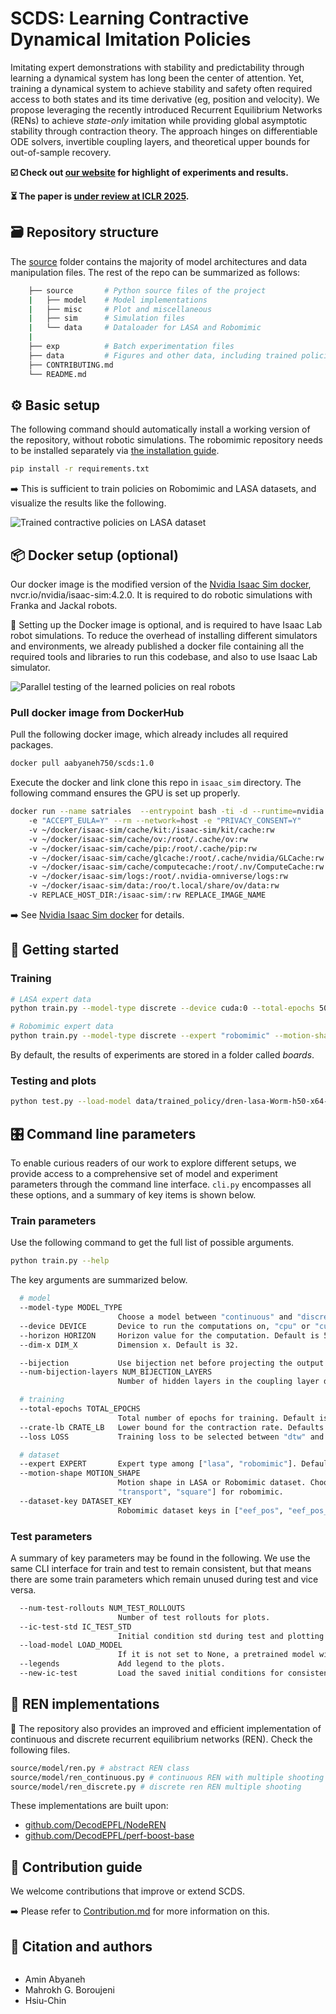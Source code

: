 # SCDS: Learning Contractive Dynamical Imitation Policies

Imitating expert demonstrations with stability and predictability through learning a dynamical system has long been the center of attention. Yet, training a dynamical system to achieve stability and safety often required access to both states and its time derivative (eg, position and velocity). We propose leveraging the recently introduced Recurrent Equilibrium Networks (RENs) to achieve *state-only* imitation while providing global asymptotic stability through contraction theory. The approach hinges on differentiable ODE solvers, invertible coupling layers, and theoretical upper bounds for out-of-sample recovery.

**☑️ Check out [our website](https://sites.google.com/view/contractive-dynamical-policies) for highlight of experiments and results.**

**⏳ The paper is [under review at ICLR 2025](https://openreview.net/forum?id=lILEtkWOXD&referrer=%5BAuthor%20Console%5D(%2Fgroup%3Fid%3DICLR.cc%2F2025%2FConference%2FAuthors%23your-submissions)).**

## 🗃 Repository structure

The [source](source/) folder contains the majority of model architectures and data manipulation files. The rest of the repo can be summarized as follows:

```bash
    ├── source       # Python source files of the project
    |   ├── model    # Model implementations
    |   ├── misc     # Plot and miscellaneous
    |   ├── sim      # Simulation files
    |   └── data     # Dataloader for LASA and Robomimic
    |
    ├── exp          # Batch experimentation files
    ├── data         # Figures and other data, including trained policies
    ├── CONTRIBUTING.md
    └── README.md
```


## ⚙️ Basic setup

The following command should automatically install a working version of the repository, without robotic simulations. The robomimic repository needs to be installed separately via [the installation guide](https://robomimic.github.io/docs/introduction/installation.html).

```bash
pip install -r requirements.txt
```

➡️ This is sufficient to train policies on Robomimic and LASA datasets, and visualize the results like the following.

![Trained contractive policies on LASA dataset](data/test_rollouts/scds_lasa_policies.png "Trained contractive policies on LASA dataset")

## 📦 Docker setup (optional)
Our docker image is the modified version of the [Nvidia Isaac Sim docker](https://docs.omniverse.nvidia.com/isaacsim/latest/installation/install_container.html), nvcr.io/nvidia/isaac-sim:4.2.0. It is required to do robotic simulations with Franka and Jackal robots.

📝 Setting up the Docker image is optional, and is required to have Isaac Lab robot simulations.
To reduce the overhead of installing different simulators and environments, we already published a docker file containing all the required tools and libraries to run this codebase, and also to use Isaac Lab simulator.

![Parallel testing of the learned policies on real robots](data/test_rollouts/franka_parallel.png "Parallel testing of the learned policies on real robots")

### Pull docker image from DockerHub

Pull the following docker image, which already includes all required packages.

```bash
docker pull aabyaneh750/scds:1.0
```

Execute the docker and link clone this repo in ```isaac_sim``` directory. The following command ensures the GPU is set up properly.

```bash
docker run --name satriales  --entrypoint bash -ti -d --runtime=nvidia
    -e "ACCEPT_EULA=Y" --rm --network=host -e "PRIVACY_CONSENT=Y"
    -v ~/docker/isaac-sim/cache/kit:/isaac-sim/kit/cache:rw
    -v ~/docker/isaac-sim/cache/ov:/root/.cache/ov:rw
    -v ~/docker/isaac-sim/cache/pip:/root/.cache/pip:rw
    -v ~/docker/isaac-sim/cache/glcache:/root/.cache/nvidia/GLCache:rw
    -v ~/docker/isaac-sim/cache/computecache:/root/.nv/ComputeCache:rw
    -v ~/docker/isaac-sim/logs:/root/.nvidia-omniverse/logs:rw
    -v ~/docker/isaac-sim/data:/roo/t.local/share/ov/data:rw
    -v REPLACE_HOST_DIR:/isaac-sim/:rw REPLACE_IMAGE_NAME
```

➡️ See [Nvidia Isaac Sim docker](https://docs.omniverse.nvidia.com/isaacsim/latest/installation/install_container.html) for details.

## 🚀 Getting started

### Training

```bash
# LASA expert data
python train.py --model-type discrete --device cuda:0 --total-epochs 500 --expert lasa --motion-shape Worm --num-expert-trajectories 1

# Robomimic expert data
python train.py --model-type discrete --expert "robomimic" --motion-shape "lift"  --dim-in 3 --dim-out 3 --device cuda:0  --total-epochs 500 --bijection --num-bijection-layers 8 --crate-lb 12.0  --num-expert-trajectories 1 --horizon 20 --loss dtw
```

By default, the results of experiments are stored in a folder called *boards*.

### Testing and plots

```bash
python test.py --load-model data/trained_policy/dren-lasa-Worm-h50-x64-e15000-b16-cr1.0-e1-s50-a0-t11-0839/best_model.pth
```

## 🎛 Command line parameters

To enable curious readers of our work to explore different setups, we provide access to a comprehensive set of model and experiment parameters through the command line interface. ```cli.py``` encompasses all these options, and a summary of key items is shown below.

### Train parameters

Use the following command to get the full list of possible arguments.

```bash
python train.py --help
```

The key arguments are summarized below.

```bash
  # model
  --model-type MODEL_TYPE
                        Choose a model between "continuous" and "discrete" for the underlying REN.
  --device DEVICE       Device to run the computations on, "cpu" or "cuda:0". Default is "cuda:0" if available, otherwise "cpu".
  --horizon HORIZON     Horizon value for the computation. Default is 50.
  --dim-x DIM_X         Dimension x. Default is 32.

  --bijection           Use bijection net before projecting the output.
  --num-bijection-layers NUM_BIJECTION_LAYERS
                        Number of hidden layers in the coupling layer design and blocks. Default is 2.

  # training
  --total-epochs TOTAL_EPOCHS
                        Total number of epochs for training. Default is 200.
  --crate-lb CRATE_LB   Lower bound for the contraction rate. Defaults to 0.0 for continuous and 1 for discrete.
  --loss LOSS           Training loss to be selected between "dtw" and "mse". Default is "mse".

  # dataset
  --expert EXPERT       Expert type among ["lasa", "robomimic"]. Default is "lasa".
  --motion-shape MOTION_SHAPE
                        Motion shape in LASA or Robomimic dataset. Choose from ["Angle", "CShape", "GShape", "Sine", "Snake", "Worm", etc] for LASA and ["lift", "can",
                        "transport", "square"] for robomimic.
  --dataset-key DATASET_KEY
                        Robomimic dataset keys in ["eef_pos", "eef_pos_ori", "joint_pos", "joint_pos_vel"]
```

### Test parameters

A summary of key parameters may be found in the following. We use the same CLI interface for train and test to remain consistent, but that means there are some train parameters which remain unused during test and vice versa.

```bash
  --num-test-rollouts NUM_TEST_ROLLOUTS
                        Number of test rollouts for plots.
  --ic-test-std IC_TEST_STD
                        Initial condition std during test and plotting phase.
  --load-model LOAD_MODEL
                        If it is not set to None, a pretrained model will be loaded instead of training.
  --legends             Add legend to the plots.
  --new-ic-test         Load the saved initial conditions for consistency with other baselines.
```


## 🚧 REN implementations

📝 The repository also provides an improved and efficient implementation of continuous and discrete recurrent equilibrium networks (REN). Check the following files.

```bash
source/model/ren.py # abstract REN class
source/model/ren_continuous.py # continuous REN with multiple shooting
source/model/ren_discrete.py # discrete ren REN multiple shooting
```

These implementations are built upon:
* [github.com/DecodEPFL/NodeREN](https://github.com/DecodEPFL/NodeREN)
* [github.com/DecodEPFL/perf-boost-base](https://github.com/DecodEPFL/perf-boost-base)


## 🤝 Contribution guide

We welcome contributions that improve or extend SCDS.

➡️ Please refer to [Contribution.md](Contribution.md) for more information on this.

## 📖 Citation and authors

```tex

```
* Amin Abyaneh
* Mahrokh G. Boroujeni
* Hsiu-Chin
